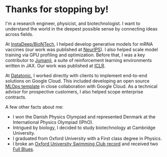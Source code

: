 # Thanks for stopping by! 

I'm a research engineer, physicist, and biotechnologist. I want to understand the world in the deepest possible sense by connecting ideas across fields. 

At [InstaDeep/BioNTech](https://instadeep.com/), I helped develop generative models for mRNA vaccines (our work was published at [NeurIPS](https://www.biorxiv.org/content/10.1101/2023.11.21.568057v1.full.pdf)). I also helped scale model training via GPU profiling and optimization. Before that, I was a key contributor to [Jumanji](https://github.com/instadeepai/jumanji), a suite of reinforcement learning environments written in JAX. Our work was published at [ICLR](https://arxiv.org/abs/2306.09884).

At [Datatonic](https://datatonic.com/), I worked directly with clients to implement end-to-end solutions on Google Cloud. This included developing an open source [MLOps template](https://github.com/GoogleCloudPlatform/vertex-pipelines-end-to-end-samples) in close collaboration with Google Cloud. As a technical advisor for prospective customers, I also helped scope enterprise contracts.

A few other facts about me:

- I won the Danish Physics Olympiad and represented Denmark at the International Physics Olympiad (IPhO). 
- Intrigued by biology, I decided to study biotechnology at Cambridge University. 
- I graduated from Oxford University with a First class degree in Physics.
- I broke an [Oxford University Swimming Club record](https://www.ousc.info/records/mens-sc-records/) and received two [Full Blues](https://www.sport.ox.ac.uk/blues-awards).
